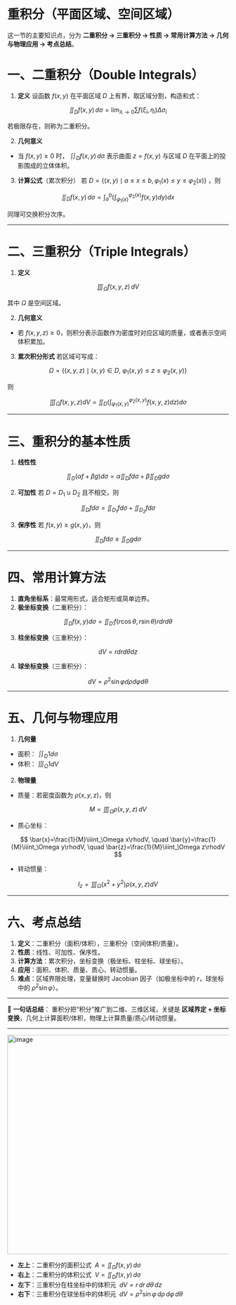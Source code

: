 # 重积分（平面区域、空间区域）
这一节的主要知识点，分为 **二重积分 → 三重积分 → 性质 → 常用计算方法 → 几何与物理应用 → 考点总结**。



# 一、二重积分（Double Integrals）

1. **定义**
   设函数 $f(x,y)$ 在平面区域 $D$ 上有界，取区域分割，构造和式：

$$
\iint_D f(x,y)\,d\sigma = \lim_{\lambda\to 0}\sum f(\xi_i,\eta_i)\Delta\sigma_i
$$

若极限存在，则称为二重积分。

2. **几何意义**

* 当 $f(x,y)\ge 0$ 时， $\iint_D f(x,y)\,d\sigma$ 表示曲面 $z=f(x,y)$ 与区域 $D$ 在平面上的投影围成的立体体积。

3. **计算公式**（累次积分）
   若 $D=\{(x,y)\mid a\le x\le b, \varphi_1(x)\le y\le \varphi_2(x)\}$ ，则

$$
\iint_D f(x,y)\,d\sigma = \int_a^b \Big(\int_{\varphi_1(x)}^{\varphi_2(x)} f(x,y)dy\Big)dx
$$

同理可交换积分次序。

---

# 二、三重积分（Triple Integrals）

1. **定义**

$$
\iiint_\Omega f(x,y,z)\,dV
$$

其中 $\Omega$ 是空间区域。

2. **几何意义**

* 若 $f(x,y,z)\ge 0$，则积分表示函数作为密度时对应区域的质量，或者表示空间体积累加。

3. **累次积分形式**
   若区域可写成：

$$
\Omega = \{(x,y,z)\mid (x,y)\in D,\ \varphi_1(x,y)\le z \le \varphi_2(x,y)\}
$$

则

$$
\iiint_\Omega f(x,y,z)dV = \iint_D \Big(\int_{\varphi_1(x,y)}^{\varphi_2(x,y)} f(x,y,z)dz\Big)d\sigma
$$

---

# 三、重积分的基本性质

1. **线性性**

$$
\iint_D (\alpha f + \beta g)d\sigma = \alpha \iint_D fd\sigma + \beta \iint_D gd\sigma
$$

2. **可加性**
   若 $D = D_1\cup D_2$ 且不相交，则

$$
\iint_D fd\sigma = \iint_{D_1} fd\sigma + \iint_{D_2} fd\sigma
$$

3. **保序性**
   若 $f(x,y)\ge g(x,y)$，则

$$
\iint_D fd\sigma \ge \iint_D gd\sigma
$$

---

# 四、常用计算方法

1. **直角坐标系**：最常用形式，适合矩形或简单边界。
2. **极坐标变换**（二重积分）：

$$
\iint_D f(x,y)d\sigma = \iint_{D'} f(r\cos\theta,r\sin\theta) rdr d\theta
$$

3. **柱坐标变换**（三重积分）：

$$
dV = rdr d\theta dz
$$

4. **球坐标变换**（三重积分）：

$$
dV = \rho^2 \sin\varphi d\rho d\varphi d\theta
$$

---

# 五、几何与物理应用

1. **几何量**

* 面积： $\iint_D 1d\sigma$
* 体积： $\iiint_\Omega 1dV$

2. **物理量**

* 质量：若密度函数为 $\rho(x,y,z)$，则

$$
M = \iiint_\Omega \rho(x,y,z)\,dV
$$
* 质心坐标：

$$
\bar{x}=\frac{1}{M}\iiint_\Omega x\rhodV, \quad \bar{y}=\frac{1}{M}\iiint_\Omega y\rhodV, \quad \bar{z}=\frac{1}{M}\iiint_\Omega z\rhodV
$$

* 转动惯量：

$$
I_z = \iiint_\Omega (x^2+y^2)\rho(x,y,z)dV
$$

---

# 六、考点总结

1. **定义**：二重积分（面积/体积），三重积分（空间体积/质量）。
2. **性质**：线性、可加性、保序性。
3. **计算方法**：累次积分，坐标变换（极坐标、柱坐标、球坐标）。
4. **应用**：面积、体积、质量、质心、转动惯量。
5. **难点**：区域界限处理，变量替换时 Jacobian 因子（如极坐标中的 $r$，球坐标中的 $\rho^2\sin\varphi$）。

---

📌 **一句话总结**：
重积分把“积分”推广到二维、三维区域，关键是 **区域界定 + 坐标变换**，几何上计算面积/体积，物理上计算质量/质心/转动惯量。

---


<img width="575" height="500" alt="image" src="https://github.com/user-attachments/assets/96d08291-7410-4c32-9bbc-eb6541053dd0" />

* **左上**：二重积分的面积公式 $\;A = \iint_D f(x,y)\,d\sigma$
* **右上**：二重积分的体积公式 $\;V = \iint_D f(x,y)\,d\sigma$
* **左下**：三重积分在柱坐标中的体积元 $\;dV = r\,dr\,d\theta\,dz$
* **右下**：三重积分在球坐标中的体积元 $\;dV = \rho^2 \sin\varphi \, d\rho\, d\varphi\, d\theta$





